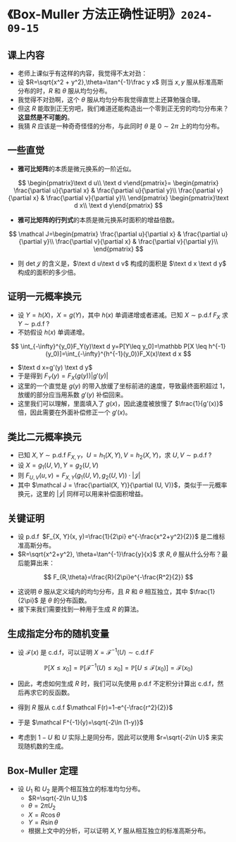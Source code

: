# 《Box-Muller 方法正确性证明》`2024-09-15`

## 课上内容

- 老师上课似乎有这样的内容，我觉得不太对劲：
- 设 $R=\sqrt{x^2 + y^2},\theta=\tan^{-1}\frac y x$ 则当 $x, y$ 服从标准高斯分布的时，$R$ 和 $\theta$ 服从均匀分布。
- 我觉得不对劲啊，这个 $\theta$ 服从均匀分布我觉得直觉上还算勉强合理。
- 但这 $R$ 能取到正无穷吧，我们难道还能构造出一个零到正无穷的均匀分布来？**这显然是不可能的**。
- 我猜 $R$ 应该是一种奇奇怪怪的分布，与此同时 $\theta$ 是 $0\sim 2\pi$ 上的均匀分布。 

## 一些直觉

- **雅可比矩阵**的本质是微元换系的一阶近似。

$$
\begin{pmatrix}\text d u\\ \text d v\end{pmatrix}=
\begin{pmatrix}
	\frac{\partial u}{\partial x} & \frac{\partial u}{\partial y}\\
	\frac{\partial v}{\partial x} & \frac{\partial v}{\partial y}\\
\end{pmatrix}
\begin{pmatrix}\text d x\\ \text d y\end{pmatrix}
$$

- **雅可比矩阵的行列式**的本质是微元换系时面积的增益倍数。

$$
\mathcal J=\begin{pmatrix}
	\frac{\partial u}{\partial x} & \frac{\partial u}{\partial y}\\
	\frac{\partial v}{\partial x} & \frac{\partial v}{\partial y}\\
\end{pmatrix}
$$

- 则 $\det \mathcal J$ 的含义是，$\text d u\text d v$ 构成的面积是 $\text d x \text d y$ 构成的面积的多少倍。

## 证明一元概率换元

- 设 $Y=h(X)$，$X=g(Y)$，其中 $h(x)$ 单调递增或者递减。已知 $X\sim \text{p.d.f}\;F_X$ 求 $Y\sim \text{p.d.f}\;?$
- 不妨假设 $h(x)$ 单调递增。

$$
\int_{-\infty}^{y_0}F_Y(y)\text d y=P[Y\leq y_0]=\mathbb P[X \leq h^{-1}(y_0)]=\int_{-\infty}^{h^{-1}(y_0)}F_X(x)\text d x
$$

- $\text d x=g'(y) \text d y$
- 于是得到 $F_Y(y)=F_X(g(y))\left|g'(y)\right|$
- 这里的一个直觉是 $g(y)$ 的带入放缓了坐标前进的速度，导致最终面积超过 $1$，放缓的部分应当用系数 $g'(y)$ 补偿回来。
- 这里我们可以理解，里面填入了 $g(x)$，因此速度被放慢了 $\frac{1}{g'(x)}$ 倍，因此需要在外面补偿修正一个 $g'(x)$。

## 类比二元概率换元

- 已知 $X, Y\sim \text{p.d.f} \; F_{X,Y}$，$U=h_1(X, Y), V=h_2(X, Y)$，求 $U, V \sim \text{p.d.f} \; ?$
- 设 $X=g_1(U, V), Y=g_2(U, V)$
- 则 $F_{U, V}(u, v)=F_{X, Y}(g_1(U, V), g_2(U, V))\cdot |\mathcal J|$
- 其中 $\mathcal J = \frac{\partial(X, Y)}{\partial (U, V)}$，类似于一元概率换元，这里的 $|\mathcal J|$ 同样可以用来补偿面积增益。

## 关键证明

- 设 $\text{p.d.f}\;$ $F_{X, Y}(x, y)=\frac{1}{2\pi} e^{-\frac{x^2+y^2}{2}}$ 是二维标准高斯分布。
- $R=\sqrt{x^2+y^2}, \theta=\tan^{-1}\frac{y}{x}$ 求 $R, \theta$ 服从什么分布？最后能算出来：

$$
F_{R,\theta}=\frac{R}{2\pi}e^{-\frac{R^2}{2}}
$$

- 这说明 $\theta$ 服从定义域内的均匀分布，且 $R$ 和 $\theta$ 相互独立，其中 $\frac{1}{2\pi}$ 是 $\theta$ 的分布函数。
- 接下来我们需要找到一种用于生成 $R$ 的算法。

## 生成指定分布的随机变量

- 设 $\mathcal F(x)$ 是 $\text{c.d.f}$，可以证明 $X=\mathcal F^{-1}(U)\sim \text{c.d.f} \mathcal \; F$

$$
\mathbb P[X\leq x_0]=\mathbb P[\mathcal F^{-1}(U) \leq x_0]=\mathbb P[U\leq \mathcal F(x_0)]=\mathcal F(x_0)
$$



- 因此，考虑如何生成 $R$ 时，我们可以先使用 $\text{p.d.f}$ 不定积分计算出 $\text{c.d.f}$，然后再求它的反函数。

- 得到 $R$ 服从 $\text{c.d.f}$ $\mathcal F(r)=1-e^{-\frac{r^2}{2}}$
- 于是 $\mathcal F^{-1}(y)=\sqrt{-2\ln (1-y)}$
- 考虑到 $1-U$ 和 $U$ 实际上是同分布，因此可以使用 $r=\sqrt{-2\ln U}$ 来实现随机数的生成。

## Box-Muller 定理

- 设 $U_1$ 和 $U_2$ 是两个相互独立的标准均匀分布。
  - $R=\sqrt{-2\ln U_1}$
  - $\theta=2\pi U_2$
  - $X=R\cos \theta$
  - $Y=R\sin \theta$
  - 根据上文中的分析，可以证明 $X, Y$ 服从相互独立的标准高斯分布。

